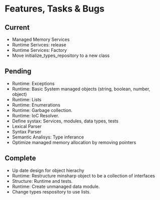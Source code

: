 # Features, Tasks & Bugs

## Current

* Managed Memory Services
* Runtime Serivces: release
* Runtime Services: Factory
* Move initialize_types_repository to a new class

## Pending

* Runtime: Exceptions
* Runtime: Basic System managed objects (string, boolean, number, object)
* Runtime: Lists
* Runtime: Enumerations
* Runtime: Garbage collection.
* Runtime: IoC Resolver.
* Define systax: Services, modules, data types, tests
* Lexical Parser
* Syntax Parser
* Semantic Analisys: Type inferance
* Optimize managed memory allocation by removing pointers

## Complete

* Up date design for object hierachy
* Runtime: Restructure minsharp object to be a collection of interfaces
* Structure: Runtime and tests.
* Runtime: Create unmanaged data module.
* Change types respository to use lists.
